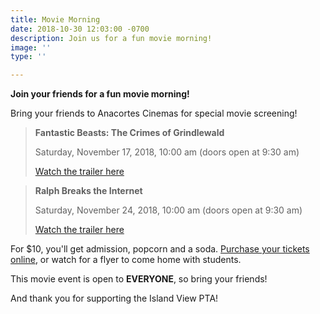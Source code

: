 ```yaml
---
title: Movie Morning
date: 2018-10-30 12:03:00 -0700
description: Join us for a fun movie morning!
image: ''
type: ''

---
```

**Join your friends for a fun movie morning!**

Bring your friends to Anacortes Cinemas for special movie screening!

      

> **Fantastic Beasts: The Crimes of Grindlewald**
>
> Saturday, November 17, 2018, 10:00 am (doors open at 9:30 am)
>
> [Watch the trailer here](https://www.youtube.com/watch?v=vvFybpmyB9E)

      

> **Ralph Breaks the Internet**
>
> Saturday, November 24, 2018, 10:00 am (doors open at 9:30 am)
>
> [Watch the trailer here](https://www.youtube.com/watch?v=lX71_Jcm4po)

      

For $10, you'll get admission, popcorn and a soda. [Purchase your tickets online](https://www.islandviewpta.org/movie), or watch for a flyer to come home with students.

This movie event is open to **EVERYONE**, so bring your friends!

And thank you for supporting the Island View PTA!